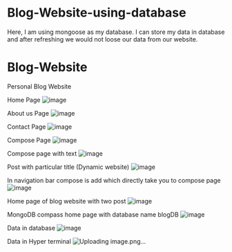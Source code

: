 # Blog-Website-using-database
Here, I am using mongoose as my database. I can store my data in database and after refreshing we would not loose our data from our website.
# Blog-Website
Personal Blog Website

Home Page
![image](https://user-images.githubusercontent.com/91027090/190870364-46775f6c-495a-4d19-9f03-12b6561711d7.png)

About us Page
![image](https://user-images.githubusercontent.com/91027090/190870396-89c8330b-af77-4ec2-877b-0076586e9306.png)

Contact Page
![image](https://user-images.githubusercontent.com/91027090/190870413-0bf93053-876a-4de2-ad6f-d53402a5068c.png)

Compose Page
![image](https://user-images.githubusercontent.com/91027090/190870454-54975b14-a865-44a2-965e-c84b82351a91.png)

Compose page with text
![image](https://user-images.githubusercontent.com/91027090/190870485-4ccfed35-d0f1-41e5-a3cc-0f61ca0843b9.png)

Post with particular title (Dynamic website)
![image](https://user-images.githubusercontent.com/91027090/190870567-95202d8e-bb6f-46a3-b67e-23be14e83038.png)

In navigation bar compose is add which directly take you to compose page
![image](https://user-images.githubusercontent.com/91027090/190870752-fc65e90a-04cd-4136-8ac4-1d7ee16cb935.png)

Home page of blog website with two post
![image](https://user-images.githubusercontent.com/91027090/194068663-57ce0079-42cb-432a-b019-fbe4c295ce0b.png)

MongoDB compass home page with database name blogDB
![image](https://user-images.githubusercontent.com/91027090/194067404-68cc201c-30a3-4b97-b2c3-aae261a81dd9.png)

Data in database
![image](https://user-images.githubusercontent.com/91027090/194067605-2bf6ee0c-e0ba-4292-ab83-6d5823f078bd.png)

Data in Hyper terminal
![Uploading image.png…]()
